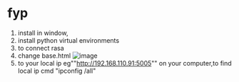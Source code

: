 # fyp
1. install in window,
2. install python virtual environments 
3. to connect rasa
4. change base.html 
![image](https://github.com/zdrgil/fyp/assets/122592824/9c2ae89b-2128-45af-943f-efcaf0e16f3f)
4. to your local ip eg""http://192.168.110.91:5005"" on your computer,to find local ip cmd "ipconfig /all"

